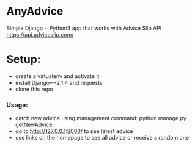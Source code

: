 # AnyAdvice

Simple Django + Python3 app that works with Advice Slip API <https://api.adviceslip.com/>

# Setup:

  - create a virtualenv and activate it
  - install Django==2.1.4 and requests
  - clone this repo

### Usage:
  - catch new advice using management command: python manage.py getNewAdvice
  - go to http://127.0.0.1:8000/ to see latest advice
  - use links on the homepage to see all advice or receive a random one
